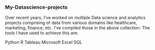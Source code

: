 ### My-Datascience-projects

Over recent years, I’ve worked on multiple Data science and analytics projects comprising of data from various domains like healthcare, marketing, finance, etc. I've compiled those in the above collection. The tools I have used to achieve this are:

 Python   R   Tableau  Microsoft Excel  SQL
